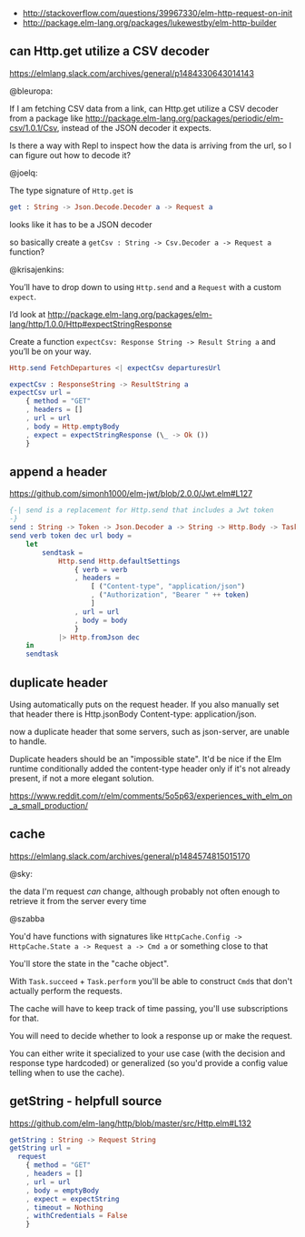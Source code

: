 - http://stackoverflow.com/questions/39967330/elm-http-request-on-init
- http://package.elm-lang.org/packages/lukewestby/elm-http-builder

## can Http.get utilize a CSV decoder

https://elmlang.slack.com/archives/general/p1484330643014143

@bleuropa:

If I am fetching CSV data from a link, can Http.get utilize a CSV decoder from a package like http://package.elm-lang.org/packages/periodic/elm-csv/1.0.1/Csv, instead of the JSON decoder it expects.

Is there a way with Repl to inspect how the data is arriving from the url, so I can figure out how to decode it?

@joelq:

The type signature of `Http.get` is

```elm
get : String -> Json.Decode.Decoder a -> Request a
```
 
looks like it has to be a JSON decoder

so basically create a `getCsv : String -> Csv.Decoder a -> Request a` function?

@krisajenkins:

You’ll have to drop down to using `Http.send` and a `Request` with a custom `expect`.

I’d look at http://package.elm-lang.org/packages/elm-lang/http/1.0.0/Http#expectStringResponse

Create a function `expectCsv: Response String -> Result String a` and you’ll be on your way.

```elm
Http.send FetchDepartures <| expectCsv departuresUrl

expectCsv : ResponseString -> ResultString a
expectCsv url =
    { method = "GET"
    , headers = []
    , url = url
    , body = Http.emptyBody
    , expect = expectStringResponse (\_ -> Ok ())
    }
```

## append a header

https://github.com/simonh1000/elm-jwt/blob/2.0.0/Jwt.elm#L127

```elm
{-| send is a replacement for Http.send that includes a Jwt token
-}
send : String -> Token -> Json.Decoder a -> String -> Http.Body -> Task Http.Error a
send verb token dec url body =
    let
        sendtask =
            Http.send Http.defaultSettings
                { verb = verb
                , headers =
                    [ ("Content-type", "application/json")
                    , ("Authorization", "Bearer " ++ token)
                    ]
                , url = url
                , body = body
                }
            |> Http.fromJson dec
    in
    sendtask
```


## duplicate header

Using automatically puts on the request header. If you also manually set that header there is Http.jsonBody Content-type: application/json.

now a duplicate header that some servers, such as json-server, are unable to handle.

Duplicate headers should be an "impossible state". It'd be nice if the Elm runtime conditionally added the content-type header only if it's not already present, if not a more elegant solution.

https://www.reddit.com/r/elm/comments/5o5p63/experiences_with_elm_on_a_small_production/

## cache

https://elmlang.slack.com/archives/general/p1484574815015170

@sky:

the data I'm request _can_  change, although probably not often enough to retrieve it from the server every time

@szabba

You'd have functions with signatures like `HttpCache.Config -> HttpCache.State a -> Request a -> Cmd a` or something close to that

You'll store the state in the "cache object".

With `Task.succeed` + `Task.perform` you'll be able to construct `Cmd`s that don't actually perform the requests.

The cache will have to keep track of time passing, you'll use subscriptions for that.

You will need to decide whether to look a response up or make the request.

You can either write it specialized to your use case (with the decision and response type hardcoded) or generalized (so you'd provide a config value telling when to use the cache).

## getString - helpfull source

https://github.com/elm-lang/http/blob/master/src/Http.elm#L132

```elm
getString : String -> Request String
getString url =
  request
    { method = "GET"
    , headers = []
    , url = url
    , body = emptyBody
    , expect = expectString
    , timeout = Nothing
    , withCredentials = False
    }
```
